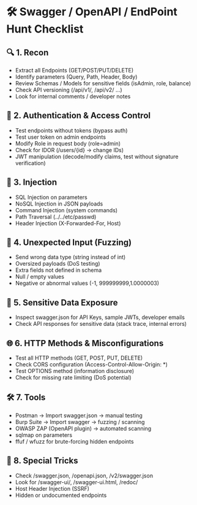 # 🛠 Swagger / OpenAPI / EndPoint Hunt Checklist

## 🔍 1. Recon
- Extract all Endpoints (GET/POST/PUT/DELETE)
- Identify parameters (Query, Path, Header, Body)
- Review Schemas / Models for sensitive fields (isAdmin, role, balance)
- Check API versioning (/api/v1/, /api/v2/ ...)
- Look for internal comments / developer notes

## 🔑 2. Authentication & Access Control
- Test endpoints without tokens (bypass auth)
- Test user token on admin endpoints
- Modify Role in request body (role=admin)
- Check for IDOR (/users/{id} → change IDs)
- JWT manipulation (decode/modify claims, test without signature verification)

## 💉 3. Injection
- SQL Injection on parameters
- NoSQL Injection in JSON payloads
- Command Injection (system commands)
- Path Traversal (../../etc/passwd)
- Header Injection (X-Forwarded-For, Host)

## 🔄 4. Unexpected Input (Fuzzing)
- Send wrong data type (string instead of int)
- Oversized payloads (DoS testing)
- Extra fields not defined in schema
- Null / empty values
- Negative or abnormal values (-1, 999999999,1.0000003)

## 🔐 5. Sensitive Data Exposure
- Inspect swagger.json for API Keys, sample JWTs, developer emails
- Check API responses for sensitive data (stack trace, internal errors)

## 🌐 6. HTTP Methods & Misconfigurations
- Test all HTTP methods (GET, POST, PUT, DELETE)
- Check CORS configuration (Access-Control-Allow-Origin: *)
- Test OPTIONS method (information disclosure)
- Check for missing rate limiting (DoS potential)

## 🛠 7. Tools
- Postman → Import swagger.json → manual testing
- Burp Suite → Import swagger → fuzzing / scanning
- OWASP ZAP (OpenAPI plugin) → automated scanning
- sqlmap on parameters
- ffuf / wfuzz for brute-forcing hidden endpoints

## 🎯 8. Special Tricks
- Check /swagger.json, /openapi.json, /v2/swagger.json
- Look for /swagger-ui/, /swagger-ui.html, /redoc/
- Host Header Injection (SSRF)
- Hidden or undocumented endpoints
